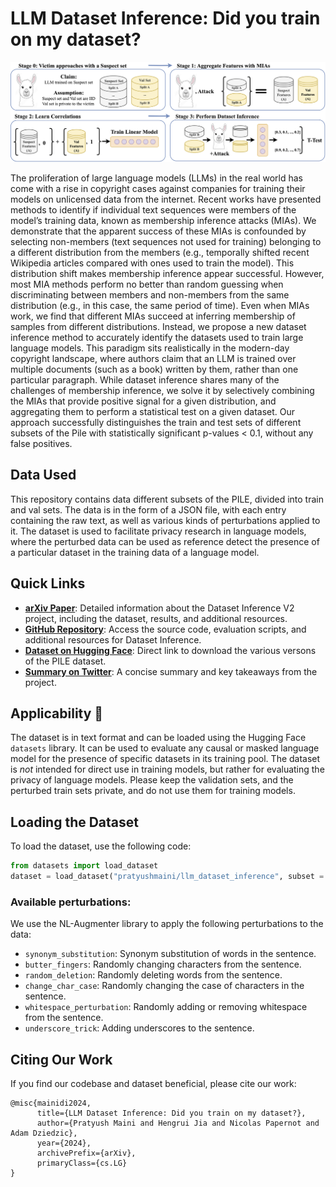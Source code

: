 # LLM Dataset Inference: Did you train on my dataset?

<!-- insert image from files/llm-dataset-inference-overview.pdf -->
![LLM Dataset Inference Overview](files/llm-dataset-inference-overview.png)


The proliferation of large language models (LLMs) in the real world has come with a rise in copyright
cases against companies for training their models on unlicensed data from the internet. Recent works
have presented methods to identify if individual text sequences were members of the model’s training
data, known as membership inference attacks (MIAs). We demonstrate that the apparent success of
these MIAs is confounded by selecting non-members (text sequences not used for training) belonging to
a different distribution from the members (e.g., temporally shifted recent Wikipedia articles compared
with ones used to train the model). This distribution shift makes membership inference appear successful.
However, most MIA methods perform no better than random guessing when discriminating between
members and non-members from the same distribution (e.g., in this case, the same period of time).
Even when MIAs work, we find that different MIAs succeed at inferring membership of samples from
different distributions. Instead, we propose a new dataset inference method to accurately identify
the datasets used to train large language models. This paradigm sits realistically in the modern-day
copyright landscape, where authors claim that an LLM is trained over multiple documents (such as a
book) written by them, rather than one particular paragraph. While dataset inference shares many
of the challenges of membership inference, we solve it by selectively combining the MIAs that provide
positive signal for a given distribution, and aggregating them to perform a statistical test on a given
dataset. Our approach successfully distinguishes the train and test sets of different subsets of the Pile
with statistically significant p-values < 0.1, without any false positives.

## Data Used

This repository contains data different subsets of the PILE, divided into train and val sets. The data is in the form of a JSON file, with each entry containing the raw text, as well as various kinds of perturbations applied to it. The dataset is used to facilitate privacy research in language models, where the perturbed data can be used as reference detect the presence of a particular dataset in the training data of a language model.

## Quick Links

- [**arXiv Paper**](): Detailed information about the Dataset Inference V2 project, including the dataset, results, and additional resources.
- [**GitHub Repository**](): Access the source code, evaluation scripts, and additional resources for Dataset Inference.
- [**Dataset on Hugging Face**](https://huggingface.co/datasets/pratyushmaini/llm_dataset_inference): Direct link to download the various versons of the PILE dataset.
- [**Summary on Twitter**](): A concise summary and key takeaways from the project.


## Applicability 🚀

The dataset is in text format and can be loaded using the Hugging Face `datasets` library. It can be used to evaluate any causal or masked language model for the presence of specific datasets in its training pool. The dataset is *not* intended for direct use in training models, but rather for evaluating the privacy of language models. Please keep the validation sets, and the perturbed train sets private, and do not use them for training models.

## Loading the Dataset

To load the dataset, use the following code:

```python
from datasets import load_dataset
dataset = load_dataset("pratyushmaini/llm_dataset_inference", subset = "wikipedia", split = "train")
```

### Available perturbations:
<!-- ["synonym_substitution", "butter_fingers", "random_deletion", "change_char_case", "whitespace_perturbation", "underscore_trick"] -->
We use the NL-Augmenter library to apply the following perturbations to the data:
- `synonym_substitution`: Synonym substitution of words in the sentence.
- `butter_fingers`: Randomly changing characters from the sentence.
- `random_deletion`: Randomly deleting words from the sentence.
- `change_char_case`: Randomly changing the case of characters in the sentence.
- `whitespace_perturbation`: Randomly adding or removing whitespace from the sentence.
- `underscore_trick`: Adding underscores to the sentence.


## Citing Our Work

If you find our codebase and dataset beneficial, please cite our work:
```
@misc{mainidi2024,
      title={LLM Dataset Inference: Did you train on my dataset?}, 
      author={Pratyush Maini and Hengrui Jia and Nicolas Papernot and Adam Dziedzic},
      year={2024},
      archivePrefix={arXiv},
      primaryClass={cs.LG}
}
```
